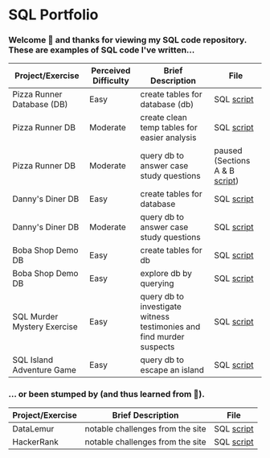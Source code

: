 SQL Portfolio
========

### Welcome :wave: and thanks for viewing my SQL code repository. These are examples of SQL code I've written...  

| Project/Exercise | Perceived Difficulty | Brief Description | File |
| ----------- | ----------- |----------- | ----------- |
| Pizza Runner Database (DB) | Easy | create tables for database (db) | SQL [script](https://github.com/elyzzab/learning-sql/blob/main/Danny%20Ma's%208-Week%20SQL%20Challenge/pizza-runner-table-queries.sql) |
| Pizza Runner DB | Moderate | create clean temp tables for easier analysis | SQL [script](https://github.com/elyzzab/learning-sql/blob/main/Danny%20Ma's%208-Week%20SQL%20Challenge/pizza-runner-table-cleaning-queries.sql) |
| Pizza Runner DB | Moderate | query db to answer case study questions | paused (Sections A & B [script](https://github.com/elyzzab/learning-sql/blob/main/Danny%20Ma's%208-Week%20SQL%20Challenge/pizza-runner-analysis-queries-A-B.sql)) |
| Danny's Diner DB | Easy | create tables for database | SQL [script](https://github.com/elyzzab/learning-sql/blob/main/Danny%20Ma's%208-Week%20SQL%20Challenge/dannys-diner-table-queries.sql) |
| Danny's Diner DB | Moderate | query db to answer case study questions | SQL [script](https://github.com/elyzzab/learning-sql/blob/main/Danny%20Ma's%208-Week%20SQL%20Challenge/dannys-diner-analysis-queries.sql) |
| Boba Shop Demo DB | Easy | create tables for db | SQL [script](https://github.com/elyzzab/learning-sql/blob/main/demo-database-boba-shop-tables.sql) |
| Boba Shop Demo DB | Easy | explore db by querying | SQL [script](https://github.com/elyzzab/learning-sql/blob/main/demo-database-boba-shop-queries.sql) |
| SQL Murder Mystery Exercise | Easy | query db to investigate witness testimonies and find murder suspects | SQL [script](https://github.com/elyzzab/learning-sql/blob/main/SLQ-murder-mystery-queries.sql) |
| SQL Island Adventure Game | Easy | query db to escape an island | SQL [script](https://github.com/elyzzab/learning-sql/blob/main/SQL-island-queries.sql) |


### ... or been stumped by (and thus learned from :brain:).

| Project/Exercise | Brief Description | File |
| ----------- | ----------- | ----------- |
| DataLemur | notable challenges from the site | SQL [script](https://github.com/elyzzab/learning-sql/blob/main/datalemur-challenges.sql) |
| HackerRank | notable challenges from the site | SQL [script](https://github.com/elyzzab/learning-sql/blob/main/hackerrank-challenges.sql) |
